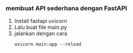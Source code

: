 ### membuat API sederhana dengan FastAPI

1. Install fastapi uvicorn
2. Lalu buat file main.py
3. jalankan dengan cara
    ```
    uvicorn main:app --reload
    ```